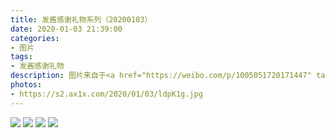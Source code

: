 ```yaml
---
title: 发酱感谢礼物系列（20200103）
date: 2020-01-03 21:39:00
categories:
- 图片
tags:
- 发酱感谢礼物
description: 图片来自于<a href="https://weibo.com/p/1005051720171447" target="_blank">quanmmmmm</a><br/> “谢谢小小陈，知道了～”
photos: 
- https://s2.ax1x.com/2020/01/03/ldpK1g.jpg
---
```


![](https://s2.ax1x.com/2020/01/03/ldpA0I.jpg)
![](https://s2.ax1x.com/2020/01/03/ldpknA.jpg)
![](https://s2.ax1x.com/2020/01/06/lrwNcj.jpg)
![](https://s2.ax1x.com/2020/01/06/lrwt3Q.jpg)